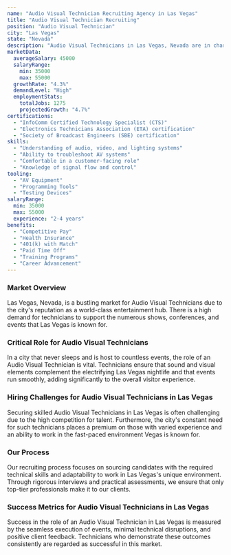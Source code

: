 ```yaml
---
name: "Audio Visual Technician Recruiting Agency in Las Vegas"
title: "Audio Visual Technician Recruiting"
position: "Audio Visual Technician"
city: "Las Vegas"
state: "Nevada"
description: "Audio Visual Technicians in Las Vegas, Nevada are in charge of setting up, operating, maintaining and repairing equipment used to magnify, record and display sound and images at event locations."
marketData:
  averageSalary: 45000
  salaryRange:
    min: 35000
    max: 55000
  growthRate: "4.3%"
  demandLevel: "High"
  employmentStats:
    totalJobs: 1275
    projectedGrowth: "4.7%"
certifications:
  - "InfoComm Certified Technology Specialist (CTS)"
  - "Electronics Technicians Association (ETA) certification"
  - "Society of Broadcast Engineers (SBE) certification"
skills:
  - "Understanding of audio, video, and lighting systems"
  - "Ability to troubleshoot AV systems"
  - "Comfortable in a customer-facing role"
  - "Knowledge of signal flow and control"
tooling:
  - "AV Equipment"
  - "Programming Tools"
  - "Testing Devices"
salaryRange:
  min: 35000
  max: 55000
  experience: "2-4 years"
benefits:
  - "Competitive Pay"
  - "Health Insurance"
  - "401(k) with Match"
  - "Paid Time Off"
  - "Training Programs"
  - "Career Advancement"
---
```


### Market Overview
Las Vegas, Nevada, is a bustling market for Audio Visual Technicians due to the city's reputation as a world-class entertainment hub. There is a high demand for technicians to support the numerous shows, conferences, and events that Las Vegas is known for.

### Critical Role for Audio Visual Technicians
In a city that never sleeps and is host to countless events, the role of an Audio Visual Technician is vital. Technicians ensure that sound and visual elements complement the electrifying Las Vegas nightlife and that events run smoothly, adding significantly to the overall visitor experience.

### Hiring Challenges for Audio Visual Technicians in Las Vegas
Securing skilled Audio Visual Technicians in Las Vegas is often challenging due to the high competition for talent. Furthermore, the city's constant need for such technicians places a premium on those with varied experience and an ability to work in the fast-paced environment Vegas is known for.

### Our Process
Our recruiting process focuses on sourcing candidates with the required technical skills and adaptability to work in Las Vegas's unique environment. Through rigorous interviews and practical assessments, we ensure that only top-tier professionals make it to our clients.

### Success Metrics for Audio Visual Technicians in Las Vegas
Success in the role of an Audio Visual Technician in Las Vegas is measured by the seamless execution of events, minimal technical disruptions, and positive client feedback. Technicians who demonstrate these outcomes consistently are regarded as successful in this market.